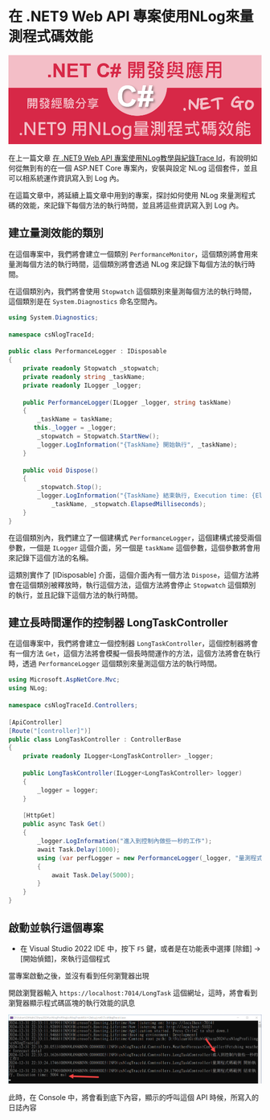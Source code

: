 # 在 .NET9 Web API 專案使用NLog來量測程式碼效能

![](../Images/cs2024-9887.png)

在上一篇文章 [在 .NET9 Web API 專案使用NLog教學與紀錄Trace Id](https://csharpkh.blogspot.com/2024/12/csharp-NET9-Web-API-NLog-TraceId-Exception.html)，有說明如何從無到有的在一個 ASP.NET Core 專案內，安裝與設定 NLog 這個套件，並且可以相系統運作資訊寫入到 Log 內。

在這篇文章中，將延續上篇文章中用到的專案，探討如何使用 NLog 來量測程式碼的效能，來記錄下每個方法的執行時間，並且將這些資訊寫入到 Log 內。

## 建立量測效能的類別

在這個專案中，我們將會建立一個類別 `PerformanceMonitor`，這個類別將會用來量測每個方法的執行時間，這個類別將會透過 NLog 來記錄下每個方法的執行時間。

在這個類別內，我們將會使用 `Stopwatch` 這個類別來量測每個方法的執行時間，這個類別是在 `System.Diagnostics` 命名空間內。

```csharp
using System.Diagnostics;

namespace csNlogTraceId;

public class PerformanceLogger : IDisposable
{
    private readonly Stopwatch _stopwatch;
    private readonly string _taskName;
    private readonly ILogger _logger;

    public PerformanceLogger(ILogger _logger, string taskName)
    {
        _taskName = taskName;
       this._logger = _logger;
        _stopwatch = Stopwatch.StartNew();
        _logger.LogInformation("{TaskName} 開始執行", _taskName);
    }

    public void Dispose()
    {
        _stopwatch.Stop();
        _logger.LogInformation("{TaskName} 結束執行, Execution time: {ElapsedMilliseconds} ms",
            _taskName, _stopwatch.ElapsedMilliseconds);
    }
}
```

在這個類別內，我們建立了一個建構式 `PerformanceLogger`，這個建構式接受兩個參數，一個是 `ILogger` 這個介面，另一個是 `taskName` 這個參數，這個參數將會用來記錄下這個方法的名稱。

這類別實作了 [IDisposable] 介面，這個介面內有一個方法 `Dispose`，這個方法將會在這個類別被釋放時，執行這個方法，這個方法將會停止 `Stopwatch` 這個類別的執行，並且記錄下這個方法的執行時間。

## 建立長時間運作的控制器 LongTaskController

在這個專案中，我們將會建立一個控制器 `LongTaskController`，這個控制器將會有一個方法 `Get`，這個方法將會模擬一個長時間運作的方法，這個方法將會在執行時，透過 `PerformanceLogger` 這個類別來量測這個方法的執行時間。

```csharp
using Microsoft.AspNetCore.Mvc;
using NLog;

namespace csNlogTraceId.Controllers;

[ApiController]
[Route("[controller]")]
public class LongTaskController : ControllerBase
{
    private readonly ILogger<LongTaskController> _logger;

    public LongTaskController(ILogger<LongTaskController> logger)
    {
        _logger = logger;
    }

    [HttpGet]
    public async Task Get()
    {
        _logger.LogInformation("進入到控制內做些一秒的工作");
        await Task.Delay(1000);
        using (var perfLogger = new PerformanceLogger(_logger, "量測程式碼範例"))
        {
            await Task.Delay(5000);
        }
    }
}
```

## 啟動並執行這個專案

* 在 Visual Studio 2022 IDE 中，按下 `F5` 鍵，或者是在功能表中選擇 [除錯] -> [開始偵錯]，來執行這個程式

當專案啟動之後，並沒有看到任何瀏覽器出現


開啟瀏覽器輸入 `https://localhost:7014/LongTask` 這個網址，這時，將會看到瀏覽器顯示程式碼區塊的執行效能的訊息

![](../Images/cs2024-9886.png)

此時，在 Console 中，將會看到底下內容，顯示的呼叫這個 API 時候，所寫入的日誌內容



